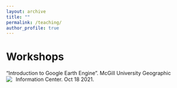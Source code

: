 ```yaml
---
layout: archive
title: ""
permalink: /teaching/
author_profile: true
---
```


Workshops 
======
“Introduction to Google Earth Engine”. McGill University Geographic Information Center. Oct 18 2021. 
<img src="GEE_poster.png"
     style="float: left; margin-right: 10px;" />

